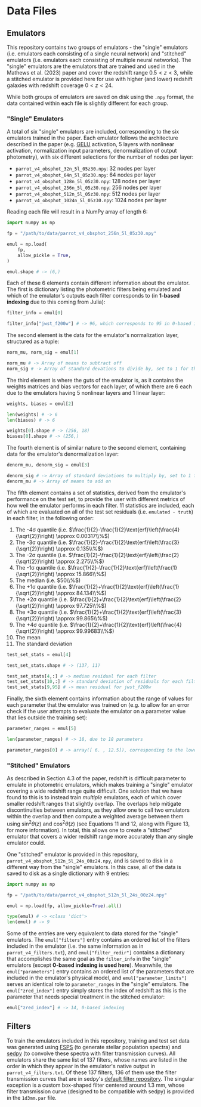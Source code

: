 # Data Files

## Emulators

This repository contains two groups of emulators - the "single" emulators (i.e. emulators each consisting of a single neural network) and "stitched" emulators (i.e. emulators each consisting of multiple neural networks). The "single" emulators are the emulators that are trained and used in the Mathews et al. (2023) paper and cover the redshift range $0. 5 < z < 3$, while a stitched emulator is provided here for use with higher (and lower) redshift galaxies with redshift coverage $0 < z < 24$.

While both groups of emulators are saved on disk using the `.npy` format, the data contained within each file is slightly different for each group.

### "Single" Emulators

A total of six "single" emulators are included, corresponding to the six emulators trained in the paper. Each emulator follows the architecture described in the paper (e.g. [GELU](https://doi.org/10.48550/arXiv.1606.08415) activation, 5 layers with nonlinear activation, normalization input parameters, denormalization of output photometry), with six different selections for the number of nodes per layer:

- `parrot_v4_obsphot_32n_5l_05z30.npy`: 32 nodes per layer
- `parrot_v4_obsphot_64n_5l_05z30.npy`: 64 nodes per layer
- `parrot_v4_obsphot_128n_5l_05z30.npy`: 128 nodes per layer
- `parrot_v4_obsphot_256n_5l_05z30.npy`: 256 nodes per layer
- `parrot_v4_obsphot_512n_5l_05z30.npy`: 512 nodes per layer
- `parrot_v4_obsphot_1024n_5l_05z30.npy`: 1024 nodes per layer

Reading each file will result in a NumPy array of length 6:

```python
import numpy as np

fp = "/path/to/data/parrot_v4_obsphot_256n_5l_05z30.npy"

emul = np.load(
    fp,
    allow_pickle = True,
)

emul.shape # -> (6,)
```

Each of these 6 elements contain different information about the emulator. The first is dictionary listing the photometric filters being emulated and which of the emulator's outputs each filter corresponds to (in **1-based indexing** due to this coming from Julia):

```python
filter_info = emul[0]

filter_info["jwst_f200w"] # -> 96, which corresponds to 95 in 0-based indexing
```

The second element is the data for the emulator's normalization layer, structured as a tuple:

```python
norm_mu, norm_sig = emul[1]

norm_mu # -> Array of means to subtract off
norm_sig # -> Array of standard devations to divide by, set to 1 for these emulators
```

The third element is where the guts of the emulator is, as it contains the weights matrices and bias vectors for each layer, of which there are 6 each due to the emulators having 5 nonlinear layers and 1 linear layer:

```python
weights, biases = emul[2]

len(weights) # -> 6
len(biases) # -> 6

weights[0].shape # -> (256, 18)
biases[0].shape # -> (256,)
```

The fourth element is of similar nature to the second element, containing data for the emulator's denormalization layer:

```python
denorm_mu, denorm_sig = emul[3]

denorm_sig # -> Array of standard deviations to multiply by, set to 1 for these emulators
denorm_mu # -> Array of means to add on
```

The fifth element contains a set of statistics, derived from the emulator's performance on the test set, to provide the user with different metrics of how well the emulator performs in each filter. 11 statistics are included, each of which are evaluated on all of the test set residuals (i.e. `emulated - truth`) in each filter, in the following order:

1. The -4σ quantile (i.e. $\frac{1}{2}-\frac{1}{2}\text{erf}\left(\frac{4}{\sqrt{2}}\right) \approx 0.00317\\%$)
2. The -3σ quantile (i.e. $\frac{1}{2}-\frac{1}{2}\text{erf}\left(\frac{3}{\sqrt{2}}\right) \approx 0.135\\%$)
3. The -2σ quantile (i.e. $\frac{1}{2}-\frac{1}{2}\text{erf}\left(\frac{2}{\sqrt{2}}\right) \approx 2.275\\%$)
4. The -1σ quantile (i.e. $\frac{1}{2}-\frac{1}{2}\text{erf}\left(\frac{1}{\sqrt{2}}\right) \approx 15.866\\%$)
5. The median (i.e. $50\\%$)
6. The +1σ quantile (i.e. $\frac{1}{2}+\frac{1}{2}\text{erf}\left(\frac{1}{\sqrt{2}}\right) \approx 84.134\\%$)
7. The +2σ quantile (i.e. $\frac{1}{2}+\frac{1}{2}\text{erf}\left(\frac{2}{\sqrt{2}}\right) \approx 97.725\\%$)
8. The +3σ quantile (i.e. $\frac{1}{2}+\frac{1}{2}\text{erf}\left(\frac{3}{\sqrt{2}}\right) \approx 99.865\\%$)
9. The +4σ quantile (i.e. $\frac{1}{2}+\frac{1}{2}\text{erf}\left(\frac{4}{\sqrt{2}}\right) \approx 99.99683\\%$)
10. The mean
11. The standard deviation

```python
test_set_stats = emul[4]

test_set_stats.shape # -> (137, 11)

test_set_stats[4,:] # -> median residual for each filter
test_set_stats[10,:] # -> standard deviation of residuals for each filter
test_set_stats[9,95] # -> mean residual for jwst_f200w
```

Finally, the sixth element contains information about the range of values for each parameter that the emulator was trained on (e.g. to allow for an error check if the user attempts to evaluate the emulator on a parameter value that lies outside the training set):

```python
parameter_ranges = emul[5]

len(parameter_ranges) # -> 18, due to 18 parameters

parameter_ranges[0] # -> array([ 6. , 12.5]), corresponding to the lower and upper bounds on the logmass training set
```

### "Stitched" Emulators

As described in Section 4.3 of the paper, redshift is difficult parameter to emulate in photometric emulators, which makes training a "single" emulator covering a wide redshift range quite difficult. One solution that we have found to this is to instead train *multiple* emulators, each of which cover smaller redshift ranges that slightly overlap. The overlaps help mitigate discontinuities between emulators, as they allow one to call two emulators within the overlap and then compute a weighted average between them using $\sin^2{\theta(z)}$ and $\cos^2{\theta(z)}$ (see Equations 11 and 12, along with Figure 13, for more information). In total, this allows one to create a "stitched" emulator that covers a wider redshift range more accurately than any single emulator could.

One "stitched" emulator is provided in this repository, `parrot_v4_obsphot_512n_5l_24s_00z24.npy`, and is saved to disk in a different way from the "single" emulators. In this case, all of the data is saved to disk as a single dictionary with 9 entries:

```python
import numpy as np

fp = "/path/to/data/parrot_v4_obsphot_512n_5l_24s_00z24.npy"

emul = np.load(fp, allow_pickle=True).all()

type(emul) # -> <class 'dict'>
len(emul) # -> 9
```

Some of the entries are very equivalent to data stored for the "single" emulators. The `emul["filters"]` entry contains an ordered list of the filters included in the emulator (i.e. the same information as in `parrot_v4_filters.txt`), and `emul["filter_redir"]` contains a dictionary that accomplishes the same goal as the `filter_info` in the "single" emulators (except **0-based indexing is used here**). Meanwhile, the `emul["parameters"]` entry contains an ordered list of the parameters that are included in the emulator's physical model, and `emul["parameter_limits"]` serves an identical role to `parameter_ranges` in the "single" emulators. The `emul["zred_index"]` entry simply stores the index of redshift as this is the parameter that needs special treatment in the stitched emulator:

```python
emul["zred_index"] # -> 14, 0-based indexing
```

## Filters

To train the emulators included in this repository, training and test set data was generated using [FSPS](https://github.com/cconroy20/fsps) (to generate stellar population spectra) and [sedpy](https://github.com/bd-j/sedpy) (to convolve these spectra with filter transmission curves). All emulators share the same list of 137 filters, whose names are listed in the order in which they appear in the emulator's native output in `parrot_v4_filters.txt`. Of these 137 filters, 136 of them use the filter transmission curves that are in sedpy's [default filter repository](https://github.com/bd-j/sedpy/tree/main/sedpy/data/filters). The singular exception is a custom box-shaped filter centered around 1.3 mm, whose filter transmission curve (designed to be compatible with sedpy) is provided in the `1d3mm.par` file.
